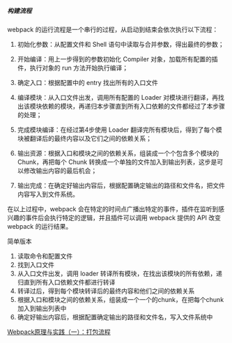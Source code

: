 




##### 构建流程
webpack 的运行流程是一个串行的过程，从启动到结束会依次执行以下流程：

1. 初始化参数：从配置文件和 Shell 语句中读取与合并参数，得出最终的参数；

2. 开始编译：用上一步得到的参数初始化 Compiler 对象，加载所有配置的插件，执行对象的 run 方法开始执行编译；

3. 确定入口：根据配置中的 entry 找出所有的入口文件

4. 编译模块：从入口文件出发，调用所有配置的 Loader 对模块进行翻译，再找出该模块依赖的模块，再递归本步骤直到所有入口依赖的文件都经过了本步骤的处理；

5. 完成模块编译：在经过第4步使用 Loader 翻译完所有模块后，得到了每个模块被翻译后的最终内容以及它们之间的依赖关系；

6. 输出资源：根据入口和模块之间的依赖关系，组装成一个个包含多个模块的 Chunk，再把每个 Chunk 转换成一个单独的文件加入到输出列表，这步是可以修改输出内容的最后机会；

7. 输出完成：在确定好输出内容后，根据配置确定输出的路径和文件名，把文件内容写入到文件系统。

在以上过程中，webpack 会在特定的时间点广播出特定的事件，插件在监听到感兴趣的事件后会执行特定的逻辑，并且插件可以调用 webpack 提供的 API 改变 webpack 的运行结果。



简单版本
1. 读取命令和配置文件
2. 找到入口文件
3. 从入口文件出发，调用 loader 转译所有模块，在找出该模块的所有依赖，递归直到所有入口依赖文件都进行转译
4. 转译过后，得到每个模块转译后的最终内容和他们之间的依赖关系
5. 根据入口和模块之间的依赖关系，组装成一个一个的chunk，在把每个chunk加入到输出列表中
5. 确定好输出内容后，根据配置确定输出的路径和文件名，写入文件系统中


[Webpack原理与实践（一）：打包流程](https://segmentfault.com/a/1190000016984434)